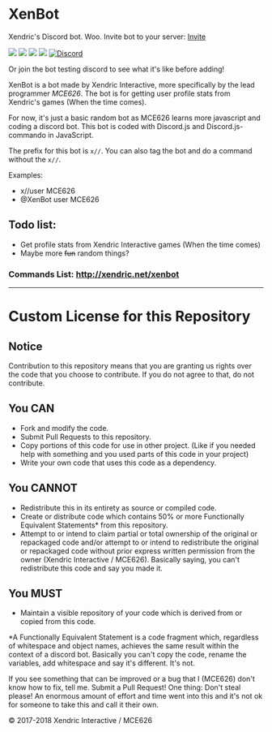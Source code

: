 # XenBot
Xendric's Discord bot. Woo. Invite bot to your server: [Invite](https://discordapp.com/oauth2/authorize?client_id=335623887247114240&scope=bot&permissions=1341652179)

[![](http://img.shields.io/website-up-down-green-red/http/xendric.net.svg?label=XenBot)](http://xendric.net/xenbot)
![](https://img.shields.io/badge/Framework-JavaScript-green.svg)
![](https://img.shields.io/badge/Libraries-discord.js,_discord.js--commando-green.svg)
![](https://img.shields.io/github/last-commit/xendricinteractive/xenbot.svg)
[![Discord](https://img.shields.io/discord/215345611568840704.svg?logo=discord&colorB=7289DA)](https://discord.gg/cKVHVDX)

Or join the bot testing discord to see what it's like before adding!

XenBot is a bot made by Xendric Interactive, more specifically by the lead programmer *MCE626*. The bot is for getting user profile stats from Xendric's games (When the time comes).

For now, it's just a basic random bot as MCE626 learns more javascript and coding a discord bot. This bot is coded with Discord.js and Discord.js-commando in JavaScript.

The prefix for this bot is `x//`. You can also tag the bot and do a command without the `x//`.

Examples:
- x//user MCE626
- @XenBot user MCE626

## Todo list:
- Get profile stats from Xendric Interactive games (When the time comes)
- Maybe more ~~fun~~ random things?

### Commands List: http://xendric.net/xenbot

------
# Custom License for this Repository
## Notice
Contribution to this repository means that you are granting us rights over the code that you choose to contribute. If you do not agree to that, do not contribute.

## You CAN
- Fork and modify the code.
- Submit Pull Requests to this repository.
- Copy portions of this code for use in other project. (Like if you needed help with something and you used parts of this code in your project)
- Write your own code that uses this code as a dependency.

## You CANNOT
- Redistribute this in its entirety as source or compiled code.
- Create or distribute code which contains 50% or more Functionally Equivalent Statements* from this repository.
- Attempt to or intend to claim partial or total ownership of the original or repackaged code and/or attempt to or intend to redistribute the original or repackaged code without prior express written permission from the owner (Xendric Interactive / MCE626). Basically saying, you can't redistribute this code and say you made it.

## You MUST
- Maintain a visible repository of your code which is derived from or copied from this code.

*A Functionally Equivalent Statement is a code fragment which, regardless of whitespace and object names, achieves the same result within the context of a discord bot. Basically you can't copy the code, rename the variables, add whitespace and say it's different. It's not.

If you see something that can be improved or a bug that I (MCE626) don't know how to fix, tell me. Submit a Pull Request! One thing: Don't steal please! An enormous amount of effort and time went into this and it's not ok for someone to take this and call it their own.

© 2017-2018 Xendric Interactive / MCE626
